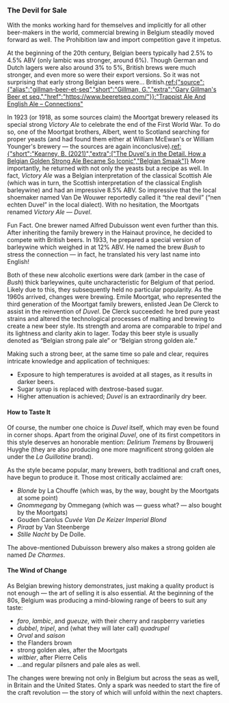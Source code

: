 ### The Devil for Sale

With the monks working hard for themselves and implicitly for all other beer-makers in the world, commercial brewing in Belgium steadily moved forward as well. The Prohibition law and import competition gave it impetus.

At the beginning of the 20th century, Belgian beers typically had 2.5% to 4.5% ABV (only lambic was stronger, around 6%). Though German and Dutch lagers were also around 3% to 5%, British brews were much stronger, and even more so were their export versions. So it was not surprising that early strong Belgian beers were… British.[ref:{"source":{"alias":"gillman-beer-et-seq","short":"Gillman, G.","extra":"Gary Gillman's Beer et seq.","href":"https://www.beeretseq.com/"}}:"Trappist Ale And English Ale – Connections"](https://www.beeretseq.com/trappist-ale-and-english-ale-connections/)

In 1923 (or 1918, as some sources claim) the Moortgat brewery released its special strong *Victory Ale* to celebrate the end of the First World War. To do so, one of the Moortgat brothers, Albert, went to Scotland searching for proper yeasts (and had found them either at William McEwan's or William Younger's brewery — the sources are again inconclusive).[ref:{"short":"Kearney, B. (2021)","extra":["The Duvel's in the Detail. How a Belgian Golden Strong Ale Became So Iconic","Belgian Smaak"]}](https://www.belgiansmaak.com/the-duvels-in-the-detail-duvel-moortgat/) More importantly, he returned with not only the yeasts but a recipe as well. In fact, *Victory Ale* was a Belgian interpretation of the classical Scottish Ale (which was in turn, the Scottish interpretation of the classical English barleywine) and had an impressive 8.5% ABV. So impressive that the local shoemaker named Van De Wouwer reportedly called it “the real devil” (“nen echten Duvel” in the local dialect). With no hesitation, the Moortgats renamed *Victory Ale* — *Duvel*.

Fun Fact. One brewer named Alfred Dubuisson went even further than this. After inheriting the family brewery in the Hainaut province, he decided to compete with British beers. In 1933, he prepared a special version of barleywine which weighed in at 12% ABV. He named the brew *Bush* to stress the connection — in fact, he translated his very last name into English!

Both of these new alcoholic exertions were dark (amber in the case of *Bush*) thick barleywines, quite uncharacteristic for Belgium of that period. Likely due to this, they subsequently held no particular popularity. As the 1960s arrived, changes were brewing. Emile Moortgat, who represented the third generation of the Moortgat family brewers, enlisted Jean De Clerck to assist in the reinvention of *Duvel*. De Clerck succeeded: he bred pure yeast strains and altered the technological processes of malting and brewing to create a new beer style. Its strength and aroma are comparable to *tripel* and its lightness and clarity akin to lager. Today this beer style is usually denoted as “Belgian strong pale ale” or “Belgian strong golden ale.”

Making such a strong beer, at the same time so pale and clear, requires intricate knowledge and application of techniques: 
  * Exposure to high temperatures is avoided at all stages, as it results in darker beers.
  * Sugar syrup is replaced with dextrose-based sugar. 
  * Higher attenuation is achieved; *Duvel* is an extraordinarily dry beer.

#### How to Taste It

Of course, the number one choice is *Duvel* itself, which may even be found in corner shops. Apart from the original *Duvel*, one of its first competitors in this style deserves an honorable mention: *Delirium Tremens* by Brouwerij Huyghe (they are also producing one more magnificent strong golden ale under the *La Guillotine* brand).

As the style became popular, many brewers, both traditional and craft ones, have begun to produce it. Those most critically acclaimed are:

  * *Blonde* by La Chouffe (which was, by the way, bought by the Moortgats at some point)
  * *Gnommegang* by Ommegang (which was — guess what? — also bought by the Moortgats)
  * Gouden Carolus *Cuvée Van De Keizer Imperial Blond*
  * *Piraat* by Van Steenberge
  * *Stille Nacht* by De Dolle.

The above-mentioned Dubuisson brewery also makes a strong golden ale named *De Charmes*.

#### The Wind of Change

As Belgian brewing history demonstrates, just making a quality product is not enough — the art of selling it is also essential. At the beginning of the 80s, Belgium was producing a mind-blowing range of beers to suit any taste:

  * *faro*, *lambic*, and *gueuze*, with their cherry and raspberry varieties
  * *dubbel*, *tripel*, and (what they will later call) *quadrupel*
  * *Orval* and *saison*
  * the Flanders brown
  * strong golden ales, after the Moortgats
  * *witbier*, after Pierre Celis
  * …and regular pilsners and pale ales as well.

The changes were brewing not only in Belgium but across the seas as well, in Britain and the United States. Only a spark was needed to start the fire of the craft revolution — the story of which will unfold within the next chapters.